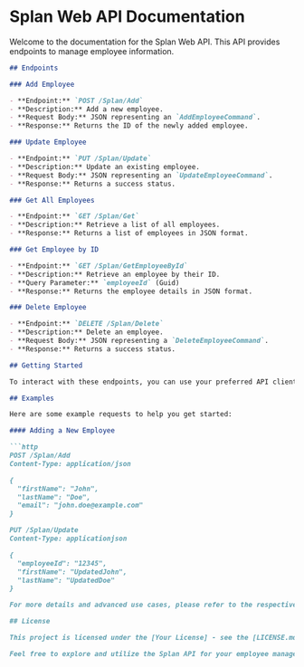 # Splan Web API Documentation

Welcome to the documentation for the Splan Web API. This API provides endpoints to manage employee information.

```markdown
## Endpoints

### Add Employee

- **Endpoint:** `POST /Splan/Add`
- **Description:** Add a new employee.
- **Request Body:** JSON representing an `AddEmployeeCommand`.
- **Response:** Returns the ID of the newly added employee.

### Update Employee

- **Endpoint:** `PUT /Splan/Update`
- **Description:** Update an existing employee.
- **Request Body:** JSON representing an `UpdateEmployeeCommand`.
- **Response:** Returns a success status.

### Get All Employees

- **Endpoint:** `GET /Splan/Get`
- **Description:** Retrieve a list of all employees.
- **Response:** Returns a list of employees in JSON format.

### Get Employee by ID

- **Endpoint:** `GET /Splan/GetEmployeeById`
- **Description:** Retrieve an employee by their ID.
- **Query Parameter:** `employeeId` (Guid)
- **Response:** Returns the employee details in JSON format.

### Delete Employee

- **Endpoint:** `DELETE /Splan/Delete`
- **Description:** Delete an employee.
- **Request Body:** JSON representing a `DeleteEmployeeCommand`.
- **Response:** Returns a success status.

## Getting Started

To interact with these endpoints, you can use your preferred API client or tool. Ensure that you format your requests and responses according to the specified data structures.

## Examples

Here are some example requests to help you get started:

#### Adding a New Employee

```http
POST /Splan/Add
Content-Type: application/json

{
  "firstName": "John",
  "lastName": "Doe",
  "email": "john.doe@example.com"
}

PUT /Splan/Update
Content-Type: applicationjson

{
  "employeeId": "12345",
  "firstName": "UpdatedJohn",
  "lastName": "UpdatedDoe"
}

For more details and advanced use cases, please refer to the respective controller and command classes in the source code.

## License

This project is licensed under the [Your License] - see the [LICENSE.md](LICENSE.md) file for details.

Feel free to explore and utilize the Splan API for your employee management needs.


